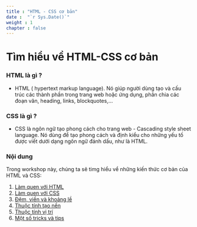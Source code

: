 ```yaml
---
title : "HTML - CSS cơ bản"
date :  "`r Sys.Date()`" 
weight : 1 
chapter : false
---
```

# Tìm hiểu về HTML-CSS cơ bản

### HTML là gì ?
- HTML ( hypertext markup language). Nó giúp người dùng tạo và cấu trúc các thành phần trong trang web hoặc ứng dụng, phân chia các đoạn văn, heading, links, blockquotes,...

### CSS là gì ?
- CSS là ngôn ngữ tạo phong cách cho trang web - Cascading style sheet language. Nó dùng để tạo phong cách và định kiểu cho những yếu tố được viết dưới dạng ngôn ngữ đánh dấu, như là HTML.

### Nội dung
 Trong workshop này, chúng ta sẽ timg hiểu vể những kiến thức cơ bản của HTML và CSS: 
 1. [Làm quen với HTML](2-prerequiste/)
 2. [Làm quen với CSS](3-accessibilitytoinstances/)
 3. [Đệm, viền và khoảng lề](4-s3log/)
 4. [Thuộc tính tạo nền](5-Portfwd/)
 5. [Thuộc tính vị trí](6-cleanup/)
 6. [Một số tricks và tips]()


